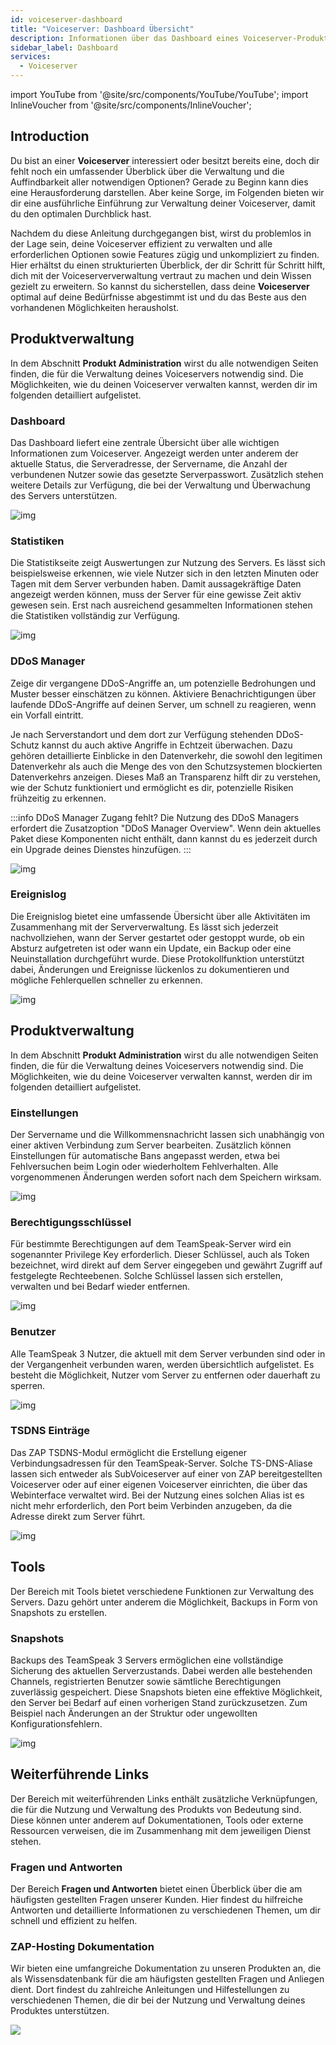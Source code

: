 ```yaml
---
id: voiceserver-dashboard
title: "Voiceserver: Dashboard Übersicht"
description: Informationen über das Dashboard eines Voiceserver-Produkts von ZAP-Hosting - ZAP-Hosting.com Dokumentation
sidebar_label: Dashboard
services:
  - Voiceserver
---
```


import YouTube from '@site/src/components/YouTube/YouTube';
import InlineVoucher from '@site/src/components/InlineVoucher';

## Introduction

Du bist an einer **Voiceserver** interessiert oder besitzt bereits eine, doch dir fehlt noch ein umfassender Überblick über die Verwaltung und die Auffindbarkeit aller notwendigen Optionen? Gerade zu Beginn kann dies eine Herausforderung darstellen. Aber keine Sorge, im Folgenden bieten wir dir eine ausführliche Einführung zur Verwaltung deiner Voiceserver, damit du den optimalen Durchblick hast.

Nachdem du diese Anleitung durchgegangen bist, wirst du problemlos in der Lage sein, deine Voiceserver effizient zu verwalten und alle erforderlichen Optionen sowie Features zügig und unkompliziert zu finden. Hier erhältst du einen strukturierten Überblick, der dir Schritt für Schritt hilft, dich mit der Voiceserververwaltung vertraut zu machen und dein Wissen gezielt zu erweitern. So kannst du sicherstellen, dass deine **Voiceserver** optimal auf deine Bedürfnisse abgestimmt ist und du das Beste aus den vorhandenen Möglichkeiten herausholst.



## Produktverwaltung

In dem Abschnitt **Produkt Administration** wirst du alle notwendigen Seiten finden, die für die Verwaltung deines Voiceservers notwendig sind. Die Möglichkeiten, wie du deinen Voiceserver verwalten kannst, werden dir im folgenden detailliert aufgelistet.




### Dashboard

Das Dashboard liefert eine zentrale Übersicht über alle wichtigen Informationen zum Voiceserver. Angezeigt werden unter anderem der aktuelle Status, die Serveradresse, der Servername, die Anzahl der verbundenen Nutzer sowie das gesetzte Serverpasswort. Zusätzlich stehen weitere Details zur Verfügung, die bei der Verwaltung und Überwachung des Servers unterstützen.

![img](https://screensaver01.zap-hosting.com/index.php/s/ZryFnMckWetXbTx/preview)

### Statistiken

Die Statistikseite zeigt Auswertungen zur Nutzung des Servers. Es lässt sich beispielsweise erkennen, wie viele Nutzer sich in den letzten Minuten oder Tagen mit dem Server verbunden haben. Damit aussagekräftige Daten angezeigt werden können, muss der Server für eine gewisse Zeit aktiv gewesen sein. Erst nach ausreichend gesammelten Informationen stehen die Statistiken vollständig zur Verfügung.

![img](https://screensaver01.zap-hosting.com/index.php/s/zYcyRdeHfaHqXt9/preview)



### DDoS Manager

Zeige dir vergangene DDoS-Angriffe an, um potenzielle Bedrohungen und Muster besser einschätzen zu können. Aktiviere Benachrichtigungen über laufende DDoS-Angriffe auf deinen Server, um schnell zu reagieren, wenn ein Vorfall eintritt.

Je nach Serverstandort und dem dort zur Verfügung stehenden DDoS-Schutz kannst du auch aktive Angriffe in Echtzeit überwachen. Dazu gehören detaillierte Einblicke in den Datenverkehr, die sowohl den legitimen Datenverkehr als auch die Menge des von den Schutzsystemen blockierten Datenverkehrs anzeigen. Dieses Maß an Transparenz hilft dir zu verstehen, wie der Schutz funktioniert und ermöglicht es dir, potenzielle Risiken frühzeitig zu erkennen.

:::info DDoS Manager Zugang fehlt?
Die Nutzung des DDoS Managers erfordert die Zusatzoption "DDoS Manager Overview". Wenn dein aktuelles Paket diese Komponenten nicht enthält, dann kannst du es jederzeit durch ein Upgrade deines Dienstes hinzufügen.
:::



![img](https://screensaver01.zap-hosting.com/index.php/s/ScCCCY52CMLgfyE/preview)

### Ereignislog

Die Ereignislog bietet eine umfassende Übersicht über alle Aktivitäten im Zusammenhang mit der Serververwaltung. Es lässt sich jederzeit nachvollziehen, wann der Server gestartet oder gestoppt wurde, ob ein Absturz aufgetreten ist oder wann ein Update, ein Backup oder eine Neuinstallation durchgeführt wurde. Diese Protokollfunktion unterstützt dabei, Änderungen und Ereignisse lückenlos zu dokumentieren und mögliche Fehlerquellen schneller zu erkennen.

![img](https://screensaver01.zap-hosting.com/index.php/s/DRFJR6pnL5XRLa5/preview)



## Produktverwaltung

In dem Abschnitt **Produkt Administration** wirst du alle notwendigen Seiten finden, die für die Verwaltung deines Voiceservers notwendig sind. Die Möglichkeiten, wie du deine Voiceserver verwalten kannst, werden dir im folgenden detailliert aufgelistet.

### Einstellungen

Der Servername und die Willkommensnachricht lassen sich unabhängig von einer aktiven Verbindung zum Server bearbeiten. Zusätzlich können Einstellungen für automatische Bans angepasst werden, etwa bei Fehlversuchen beim Login oder wiederholtem Fehlverhalten. Alle vorgenommenen Änderungen werden sofort nach dem Speichern wirksam.

![img](https://screensaver01.zap-hosting.com/index.php/s/B6W4ftB6TPGms8K/preview)



### Berechtigungsschlüssel

Für bestimmte Berechtigungen auf dem TeamSpeak-Server wird ein sogenannter Privilege Key erforderlich. Dieser Schlüssel, auch als Token bezeichnet, wird direkt auf dem Server eingegeben und gewährt Zugriff auf festgelegte Rechteebenen. Solche Schlüssel lassen sich erstellen, verwalten und bei Bedarf wieder entfernen.

![img](https://screensaver01.zap-hosting.com/index.php/s/6MjdtBmP7BbQ9cZ/preview)



### Benutzer

Alle TeamSpeak 3 Nutzer, die aktuell mit dem Server verbunden sind oder in der Vergangenheit verbunden waren, werden übersichtlich aufgelistet. Es besteht die Möglichkeit, Nutzer vom Server zu entfernen oder dauerhaft zu sperren.

![img](https://screensaver01.zap-hosting.com/index.php/s/N8J8ApX5HWEgnYR/preview)



### TSDNS Einträge

Das ZAP TSDNS-Modul ermöglicht die Erstellung eigener Verbindungsadressen für den TeamSpeak-Server. Solche TS-DNS-Aliase lassen sich entweder als SubVoiceserver auf einer von ZAP bereitgestellten Voiceserver oder auf einer eigenen Voiceserver einrichten, die über das Webinterface verwaltet wird. Bei der Nutzung eines solchen Alias ist es nicht mehr erforderlich, den Port beim Verbinden anzugeben, da die Adresse direkt zum Server führt.

![img](https://screensaver01.zap-hosting.com/index.php/s/c26gTpzprpky54H/preview)



## Tools

Der Bereich mit Tools bietet verschiedene Funktionen zur Verwaltung des Servers. Dazu gehört unter anderem die Möglichkeit, Backups in Form von Snapshots zu erstellen.

### Snapshots

Backups des TeamSpeak 3 Servers ermöglichen eine vollständige Sicherung des aktuellen Serverzustands. Dabei werden alle bestehenden Channels, registrierten Benutzer sowie sämtliche Berechtigungen zuverlässig gespeichert. Diese Snapshots bieten eine effektive Möglichkeit, den Server bei Bedarf auf einen vorherigen Stand zurückzusetzen. Zum Beispiel nach Änderungen an der Struktur oder ungewollten Konfigurationsfehlern.

![img](https://screensaver01.zap-hosting.com/index.php/s/XyT2q647ENeEZNA/preview)



## Weiterführende Links
Der Bereich mit weiterführenden Links enthält zusätzliche Verknüpfungen, die für die Nutzung und Verwaltung des Produkts von Bedeutung sind. Diese können unter anderem auf Dokumentationen, Tools oder externe Ressourcen verweisen, die im Zusammenhang mit dem jeweiligen Dienst stehen.

### Fragen und Antworten
Der Bereich **Fragen und Antworten** bietet einen Überblick über die am häufigsten gestellten Fragen unserer Kunden. Hier findest du hilfreiche Antworten und detaillierte Informationen zu verschiedenen Themen, um dir schnell und effizient zu helfen.

### ZAP-Hosting Dokumentation

Wir bieten eine umfangreiche Dokumentation zu unseren Produkten an, die als Wissensdatenbank für die am häufigsten gestellten Fragen und Anliegen dient. Dort findest du zahlreiche Anleitungen und Hilfestellungen zu verschiedenen Themen, die dir bei der Nutzung und Verwaltung deines Produktes unterstützen.

![](https://screensaver01.zap-hosting.com/index.php/s/a9ccomokEwYfPbo/preview)